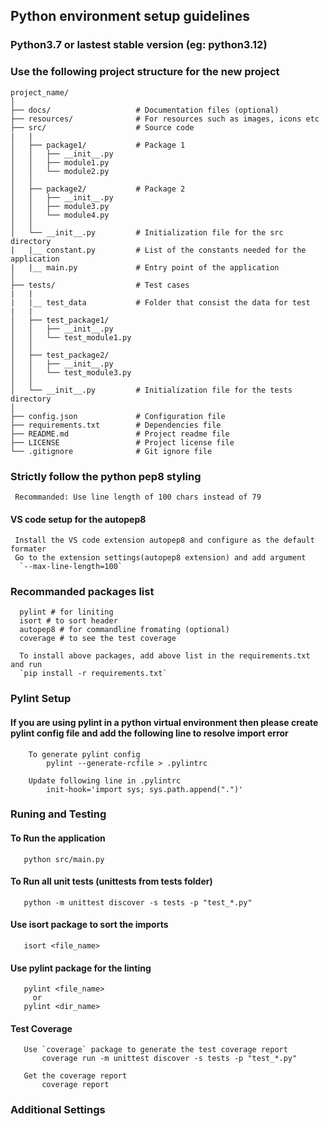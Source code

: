 ## Python environment setup guidelines
### Python3.7 or lastest stable version (eg: python3.12)

### Use the following project structure for the new project
    project_name/
    │
    ├── docs/                   # Documentation files (optional)
    ├── resources/              # For resources such as images, icons etc
    ├── src/                    # Source code
    |   |
    │   ├── package1/           # Package 1
    │   │   ├── __init__.py
    │   │   ├── module1.py
    │   │   └── module2.py
    │   │
    │   ├── package2/           # Package 2
    │   │   ├── __init__.py
    │   │   ├── module3.py
    │   │   └── module4.py
    │   │
    │   └── __init__.py         # Initialization file for the src directory
    |   |__ constant.py         # List of the constants needed for the application
    |   |__ main.py             # Entry point of the application
    │
    ├── tests/                  # Test cases
    |   |
    |   |__ test_data           # Folder that consist the data for test
    |   |
    │   ├── test_package1/
    │   │   ├── __init__.py
    │   │   └── test_module1.py
    │   │
    │   ├── test_package2/
    │   │   ├── __init__.py
    │   │   └── test_module3.py
    │   │
    │   └── __init__.py         # Initialization file for the tests directory
    │
    ├── config.json             # Configuration file
    ├── requirements.txt        # Dependencies file
    ├── README.md               # Project readme file
    ├── LICENSE                 # Project license file
    └── .gitignore              # Git ignore file

### Strictly follow the python pep8 styling
     Recommanded: Use line length of 100 chars instead of 79
   #### VS code setup for the autopep8
     Install the VS code extension autopep8 and configure as the default formater
     Go to the extension settings(autopep8 extension) and add argument
      `--max-line-length=100`

### Recommanded packages list
      pylint # for liniting
      isort # to sort header
      autopep8 # for commandline fromating (optional)
      coverage # to see the test coverage
      
      To install above packages, add above list in the requirements.txt and run 
      `pip install -r requirements.txt`
    

### Pylint Setup
   #### If you are using pylint in a python virtual environment then please create pylint config file and add the following line to resolve import error
        To generate pylint config
            pylint --generate-rcfile > .pylintrc
         
        Update following line in .pylintrc
            init-hook='import sys; sys.path.append(".")'

### Runing and Testing
   #### To Run the application
       python src/main.py

   #### To Run all unit tests (unittests from tests folder)
       python -m unittest discover -s tests -p "test_*.py"

   #### Use isort package to sort the imports
       isort <file_name>

   #### Use pylint package for the linting
       pylint <file_name>
         or
       pylint <dir_name>

   #### Test Coverage
       Use `coverage` package to generate the test coverage report
           coverage run -m unittest discover -s tests -p "test_*.py"
           
       Get the coverage report
           coverage report

### Additional Settings

